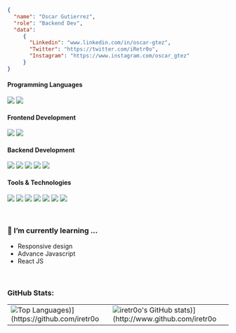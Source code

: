 ```json
{ 
  "name": "Oscar Gutierrez",
  "role": "Backend Dev",
  "data":
     {
       "Linkedin": "www.linkedin.com/in/oscar-gtez",
       "Twitter": "https://twitter.com/iRetr0o",
       "Instagram": "https://www.instagram.com/oscar_gtez"
     }
}
```
<h4>Programming Languages</h4>
<p>
  <img src="https://img.shields.io/badge/JavaScript-F7DF1E?style=for-the-badge&logo=javascript&logoColor=black">
  <img src="https://img.shields.io/badge/Java-5382A1?style=for-the-badge&logo=oracle">
    
</p>
<h4>Frontend Development</h4>
<p>
  <img src="https://img.shields.io/badge/HTML5-E34F26?style=for-the-badge&logo=html5&logoColor=white">
  <img src="https://img.shields.io/badge/CSS3-1572B6?style=for-the-badge&logo=css3&logoColor=white">
</p>
<h4>Backend Development</h4>
<p>
  <img src="https://img.shields.io/badge/Spring-6DB33F?style=for-the-badge&logo=spring&logoColor=white">
  <img src="https://img.shields.io/badge/Spring-boot-6DB33F?style=for-the-badge&logo=spring-boot&logoColor=">
  <img src="https://img.shields.io/badge/Hibernate-7D8A90?style=for-the-badge&logo=hibernate&logoColor=aca69f">
  <img src="https://img.shields.io/badge/Maven-CC2336?style=for-the-badge&logo=apache-maven&logoColor=white">
  <img src="https://img.shields.io/badge/MySQL-3E6E93?style=for-the-badge&logo=mysql&logoColor=white">
</p>
<h4>Tools & Technologies</h4>
<p>
  <img src="https://img.shields.io/badge/Git-F05032?style=for-the-badge&logo=git&logoColor=white">
  <img src="https://img.shields.io/badge/GitHub-100000?style=for-the-badge&logo=github&logoColor=white">
  <img src="https://img.shields.io/badge/Linux-FCC624?style=for-the-badge&logo=linux&logoColor=black">
  <img src="https://img.shields.io/badge/Docker-0073EC?style=for-the-badge&logo=docker&logoColor=white">
  <img src="https://img.shields.io/badge/Postman-FF6C37?style=for-the-badge&logo=Postman&logoColor=white">
  <img src="https://img.shields.io/badge/Codestream-008C99?style=for-the-badge&logo=new-relic&logoColor=white">
  <img src="https://img.shields.io/badge/Azure-0078D4?style=for-the-badge&logo=microsoft-azure&logoColor=white">
</p>
<br/>

### 🌱 I’m currently learning ...
- Responsive design
- Advance Javascript
- React JS
<br/>

### GitHub Stats:

<table>
  <tr>
    <td valign="top"><img src="https://github-readme-stats.vercel.app/api/top-langs/?username=iretr0o&title_color=84cc16&text_color=ffffff&bg_color=1c1917&card_width=450em" alt="Top Languages)](https://github.com/iretr0o" /></td>
    <td valign="top"><img src="https://github-readme-stats.vercel.app/api?username=iretr0o&show_icons=true&hide_border=true&title_color=84cc16&text_color=ffffff&icon_color=facc15&bg_color=1c1917&count_private=true&include_all_commits=true&hide_stars=false" alt="iretr0o's GitHub stats)](http://www.github.com/iretr0o" /></td>
  </tr>
  <!--
  <tr>
    <td valign="top" colspan="2"><img src="https://github-readme-activity-graph.cyclic.app/graph?username=iretr0o&bg_color=1c1917&color=ffffff&line=facc15&point=ffffff&area_color=1c1917&area=true&hide_border=true&custom_title=GitHub%20Commits%20Graph" alt="GitHub Commits Graph)](http://www.github.com/iretr0o" /></td>
  </tr>
  <tr>
    <td valign="top" colspan="2"><img src="https://github-readme-streak-stats.herokuapp.com/?user=iretr0o&stroke=ffffff&background=1c1917&ring=84cc16&fire=84cc16&currStreakNum=ffffff&currStreakLabel=84cc16&sideNums=ffffff&sideLabels=ffffff&dates=ffffff&hide_border=true)](http://www.github.com/iretr0o" /></td>
  </tr>
  -->
</table>
